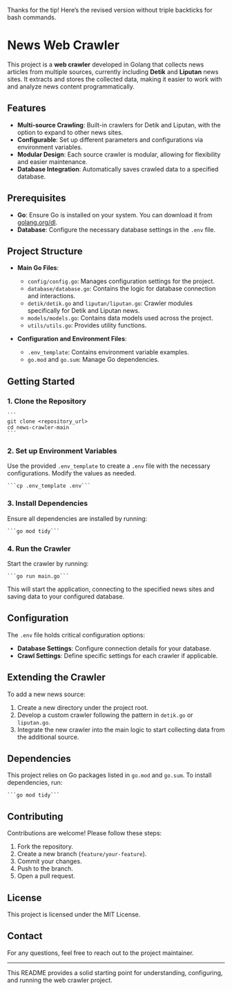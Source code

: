 Thanks for the tip! Here’s the revised version without triple backticks for bash commands.

# News Web Crawler

This project is a **web crawler** developed in Golang that collects news articles from multiple sources, currently including **Detik** and **Liputan** news sites. It extracts and stores the collected data, making it easier to work with and analyze news content programmatically.

## Features

- **Multi-source Crawling**: Built-in crawlers for Detik and Liputan, with the option to expand to other news sites.
- **Configurable**: Set up different parameters and configurations via environment variables.
- **Modular Design**: Each source crawler is modular, allowing for flexibility and easier maintenance.
- **Database Integration**: Automatically saves crawled data to a specified database.

## Prerequisites

- **Go**: Ensure Go is installed on your system. You can download it from [golang.org/dl](https://golang.org/dl/).
- **Database**: Configure the necessary database settings in the `.env` file.

## Project Structure

- **Main Go Files**:
  - `config/config.go`: Manages configuration settings for the project.
  - `database/database.go`: Contains the logic for database connection and interactions.
  - `detik/detik.go` and `liputan/liputan.go`: Crawler modules specifically for Detik and Liputan news.
  - `models/models.go`: Contains data models used across the project.
  - `utils/utils.go`: Provides utility functions.

- **Configuration and Environment Files**:
  - `.env_template`: Contains environment variable examples.
  - `go.mod` and `go.sum`: Manage Go dependencies.

## Getting Started

### 1. Clone the Repository

    ```
    git clone <repository_url>
    cd news-crawler-main
    ```

### 2. Set up Environment Variables

Use the provided `.env_template` to create a `.env` file with the necessary configurations. Modify the values as needed.

    ```cp .env_template .env```

### 3. Install Dependencies

Ensure all dependencies are installed by running:

    ```go mod tidy```

### 4. Run the Crawler

Start the crawler by running:

    ```go run main.go```

This will start the application, connecting to the specified news sites and saving data to your configured database.

## Configuration

The `.env` file holds critical configuration options:

- **Database Settings**: Configure connection details for your database.
- **Crawl Settings**: Define specific settings for each crawler if applicable.

## Extending the Crawler

To add a new news source:

1. Create a new directory under the project root.
2. Develop a custom crawler following the pattern in `detik.go` or `liputan.go`.
3. Integrate the new crawler into the main logic to start collecting data from the additional source.

## Dependencies

This project relies on Go packages listed in `go.mod` and `go.sum`. To install dependencies, run:

    ```go mod tidy```

## Contributing

Contributions are welcome! Please follow these steps:

1. Fork the repository.
2. Create a new branch (`feature/your-feature`).
3. Commit your changes.
4. Push to the branch.
5. Open a pull request.

## License

This project is licensed under the MIT License.

## Contact

For any questions, feel free to reach out to the project maintainer.

---

This README provides a solid starting point for understanding, configuring, and running the web crawler project.
